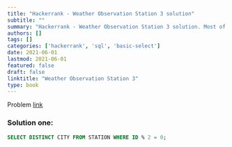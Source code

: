 ```yaml
---
title: "Hackerrank - Weather Observation Station 3 solution"
subtitle: ""
summary: "Hackerrank - Weather Observation Station 3 solution. Most of the solutions are written in Python and Javascript, when possible multiple solutions are added."
authors: []
tags: []
categories: ['hackerrank', 'sql', 'basic-select']
date: 2021-06-01
lastmod: 2021-06-01
featured: false
draft: false
linktitle: "Weather Observation Station 3"
type: book
---
```

Problem [link](https://www.hackerrank.com/challenges/weather-observation-station-3)

### Solution one:

```sql
SELECT DISTINCT CITY FROM STATION WHERE ID % 2 = 0;
```
